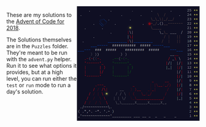 <img align="right" width="320" height="300" src="https://raw.githubusercontent.com/seligman/aoc/master/2018/Puzzles/main_page_small.png">

These are my solutions to the [Advent of Code for 2018](https://adventofcode.com/2018).

The Solutions themselves are in the `Puzzles` folder.  They're meant to be run with the `advent.py` helper.  Run it to see what options it provides, but at a high level, you can run either the `test` or `run` mode to run a day's solution.
